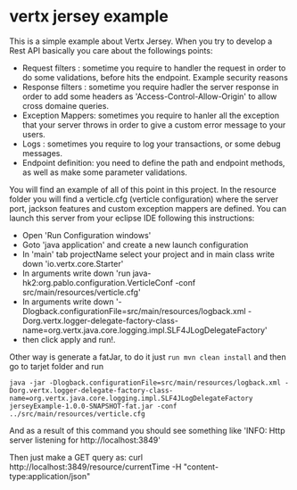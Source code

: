 # vertx jersey example

This is a simple example about Vertx Jersey. When you try to develop a Rest API basically you care about the followings points: 

- Request filters : sometime you require to handler the request in order to do some validations, before hits the endpoint. Example security reasons
- Response filters : sometime you require hadler the server response in order to add some headers as 'Access-Control-Allow-Origin' to allow cross domaine queries. 
- Exception Mappers: sometimes you require to hanler all the exception that your server throws in order to give a custom error message to your users. 
- Logs : sometimes you require to log your transactions, or some debug messages. 
- Endpoint definition: you need to define the path and endpoint methods, as well as make some parameter validations. 
 
You will find an example of all of this point in this project. In the resource folder you will find a verticle.cfg (verticle configuration) where the server port, jackson features and custom exception mappers are defined. You can launch this server from your eclipse IDE following this instructions:

- Open 'Run Configuration windows'
- Goto 'java application' and create a new launch configuration
- In 'main' tab projectName select your project and in main class write down 'io.vertx.core.Starter'
- In arguments write down 'run java-hk2:org.pablo.configuration.VerticleConf -conf src/main/resources/verticle.cfg'
- In arguments  write down '-Dlogback.configurationFile=src/main/resources/logback.xml -Dorg.vertx.logger-delegate-factory-class-name=org.vertx.java.core.logging.impl.SLF4JLogDelegateFactory'
- then click apply and run!. 

Other way is generate a fatJar, to do it just ```run mvn clean install``` and then go to tarjet folder and run 
```
java -jar -Dlogback.configurationFile=src/main/resources/logback.xml -Dorg.vertx.logger-delegate-factory-class-name=org.vertx.java.core.logging.impl.SLF4JLogDelegateFactory jerseyExample-1.0.0-SNAPSHOT-fat.jar -conf ../src/main/resources/verticle.cfg
```

And as a result of this command you should see something like 'INFO: Http server listening for http://localhost:3849' 

Then just make a GET query as: curl http://localhost:3849/resource/currentTime -H "content-type:application/json"  

